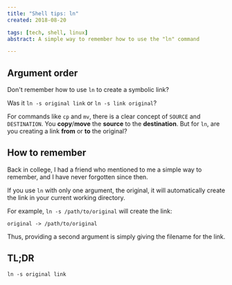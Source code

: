 ```yaml
---
title: "Shell tips: ln"
created: 2018-08-20

tags: [tech, shell, linux]
abstract: A simple way to remember how to use the "ln" command

---
```


## Argument order

Don't remember how to use `ln` to create a symbolic link?

Was it `ln -s original link` or `ln -s link original`?

For commands like `cp` and `mv`, there is a clear concept of `SOURCE` and
`DESTINATION`. You **copy**/**move** the **source** to the **destination**.
But for `ln`, are you creating a link **from** or **to** the original?


## How to remember

Back in college, I had a friend who mentioned to me a simple way to remember,
and I have never forgotten since then.

If you use `ln` with only one argument, the original, it will automatically
create the link in your current working directory.

For example, `ln -s /path/to/original` will create the link:

`original -> /path/to/original`

Thus, providing a second argument is simply giving the filename for the link.


## TL;DR

`ln -s original link`
